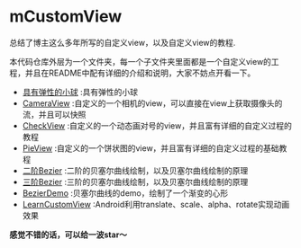 # mCustomView
总结了博主这么多年所写的自定义view，以及自定义view的教程.



本代码仓库外层为一个文件夹，每一个子文件夹里面都是一个自定义view的工程，并且在README中配有详细的介绍和说明，大家不妨点开看一下。



- [具有弹性的小球](/MagicCircle) :具有弹性的小球
- [CameraView](/CameraView) :自定义的一个相机的view，可以直接在view上获取摄像头的流，并且可以快照
- [CheckView](/CheckView) :自定义的一个动态画对号的view，并且富有详细的自定义过程的教程
- [PieView](/PieView) :自定义的一个饼状图的view，并且富有详细的自定义过程的基础教程
- [二阶Bezier](/Bezier) :二阶的贝塞尔曲线绘制，以及贝塞尔曲线绘制的原理
- [三阶Bezier](/Bezier3) :三阶的贝塞尔曲线绘制，以及贝塞尔曲线绘制的原理
- [BezierDemo](/BezierDemo) :贝塞尔曲线的demo，绘制了一个渐变的心形
- [LearnCustomView](/LearnCustomView) :Android利用translate、scale、alpha、rotate实现动画效果


**感觉不错的话，可以给一波star～**

